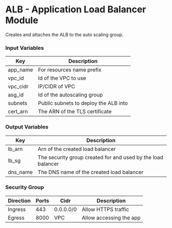 # ALB - Application Load Balancer Module
Creates and attaches the ALB to the auto scaling group.
### Input Variables

| Key      | Description                           |
| -------- | ------------------------------------- |
| app_name | For resources name prefix             |
| vpc_id   | Id of the VPC to use                  |
| vpc_cidr | IP/CIDR of VPC                        |
| asg_id   | Id of the autoscaling group           |
| subnets  | Public subnets to deploy the ALB into |
| cert_arn | The ARN of the TLS certificate        |

### Output Variables

| Key      | Description                                                  |
| -------- | ------------------------------------------------------------ |
| lb_arn   | Arn of the created load balancer                             |
| lb_sg    | The security group created for and used by the load balancer |
| dns_name | The DNS name of the created load balancer                    |

### Security Group

| Direction | Ports      | Cidr      | Description                           |
| --------- | ---------- | --------- | ------------------------------------- |
| Ingress   | 443        | 0.0.0.0/0 | Allow HTTPS traffic                   |
| Egress    | 8000       | VPC       | Allow accessing the app               |
